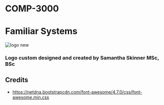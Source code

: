 # COMP-3000
# Familiar Systems
 ![logo new](https://user-images.githubusercontent.com/44809906/165976920-ea7a2778-9346-4bd1-bb10-89e46d5d5b80.png)
### Logo custom designed and created by Samantha Skinner MSc, BSc




## Credits
- https://netdna.bootstrapcdn.com/font-awesome/4.7.0/css/font-awesome.min.css
